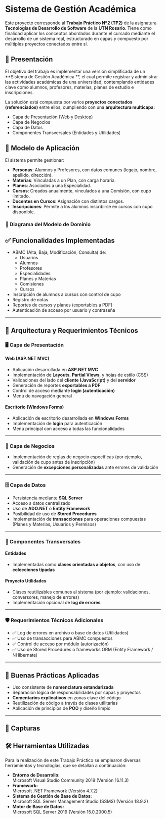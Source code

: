 # Sistema de Gestión Académica 

Este proyecto corresponde al **Trabajo Práctico Nº2 (TP2)** de la asignatura **Tecnologías de Desarrollo de Software** de la **UTN Rosario**. Tiene como finalidad aplicar los conceptos abordados durante el cursado mediante el desarrollo de un sistema real, estructurado en capas y compuesto por múltiples proyectos conectados entre sí.

## 📘 Presentación

El objetivo del trabajo es implementar una versión simplificada de un **Sistema de Gestión Académica **, el cual permite registrar y administrar las actividades académicas de una universidad, contemplando entidades clave como alumnos, profesores, materias, planes de estudio e inscripciones.

La solución está compuesta por varios **proyectos conectados (referenciados)** entre ellos, cumpliendo con una **arquitectura multicapa**:

- Capa de Presentación (Web y Desktop)
- Capa de Negocios
- Capa de Datos
- Componentes Transversales (Entidades y Utilidades)

## 🏫 Modelo de Aplicación

El sistema permite gestionar:

- **Personas**: Alumnos y Profesores, con datos comunes (legajo, nombre, apellido, dirección).
- **Materias**: Vinculadas a un Plan, con carga horaria.
- **Planes**: Asociados a una Especialidad.
- **Cursos**: Creados anualmente, vinculados a una Comisión, con cupo limitado.
- **Docentes en Cursos**: Asignación con distintos cargos.
- **Inscripciones**: Permite a los alumnos inscribirse en cursos con cupo disponible.

### 📌 Diagrama del Modelo de Dominio


## ✅ Funcionalidades Implementadas

- ABMC (Alta, Baja, Modificación, Consulta) de:
  - Usuarios
  - Alumnos
  - Profesores
  - Especialidades
  - Planes y Materias
  - Comisiones
  - Cursos
- Inscripción de alumnos a cursos con control de cupo
- Registro de notas
- Reportes de cursos y planes (exportables a PDF)
- Autenticación de acceso por usuario y contraseña

---

## 🧱 Arquitectura y Requerimientos Técnicos

### 🖥️ Capa de Presentación

#### Web (ASP.NET MVC)
- Aplicación desarrollada en **ASP.NET MVC**
- Implementación de **Layouts**, **Partial Views**, y hojas de estilo (CSS)
- Validaciones del lado del **cliente (JavaScript)** y del **servidor**
- Generación de reportes **exportables a PDF**
- Control de acceso mediante **login (autenticación)**
- Menú de navegación general

#### Escritorio (Windows Forms)
- Aplicación de escritorio desarrollada en **Windows Forms**
- Implementación de **login** para autenticación
- Menú principal con acceso a todas las funcionalidades

---

### 🧠 Capa de Negocios
- Implementación de reglas de negocio específicas (por ejemplo, validación de cupo antes de inscripción)
- Generación de **excepciones personalizadas** ante errores de validación

---

### 🗄️ Capa de Datos
- Persistencia mediante **SQL Server**
- Acceso a datos centralizado
- Uso de **ADO.NET** o **Entity Framework**
- Posibilidad de uso de **Stored Procedures**
- Implementación de **transacciones** para operaciones compuestas (Planes y Materias, Usuarios y Permisos)

---

### 🔄 Componentes Transversales

#### Entidades
- Implementadas como **clases orientadas a objetos**, con uso de **colecciones tipadas**

#### Proyecto Utilidades
- Clases reutilizables comunes al sistema (por ejemplo: validaciones, conversores, manejo de errores)
- Implementación opcional de **log de errores**

---

### 🛡️ Requerimientos Técnicos Adicionales 

- ✅ Log de errores en archivo o base de datos (Utilidades)
- ✅ Uso de transacciones para ABMC compuestos
- ✅ Control de acceso por módulo (autorización)
- ✅ Uso de Stored Procedures o frameworks ORM (Entity Framework / NHibernate)

---

## 🧼 Buenas Prácticas Aplicadas

- Uso consistente de **nomenclatura estandarizada**
- Separación lógica de responsabilidades por capas y proyectos
- **Comentarios explicativos** en zonas clave del código
- Reutilización de código a través de clases utilitarias
- Aplicación de principios de **POO** y diseño limpio

---


## 📸 Capturas 

>

## 🛠 Herramientas Utilizadas

Para la realización de este Trabajo Práctico se emplearon diversas herramientas y tecnologías, que se detallan a continuación:

- **Entorno de Desarrollo:**  
  Microsoft Visual Studio Community 2019 (Versión 16.11.3)  
- **Framework:**  
  Microsoft .NET Framework (Versión 4.7.2)  
- **Sistema de Gestión de Base de Datos:**  
  Microsoft SQL Server Management Studio (SSMS) (Versión 18.9.2)  
- **Motor de Base de Datos:**  
  Microsoft SQL Server 2019 (Versión 15.0.2000.5)  

